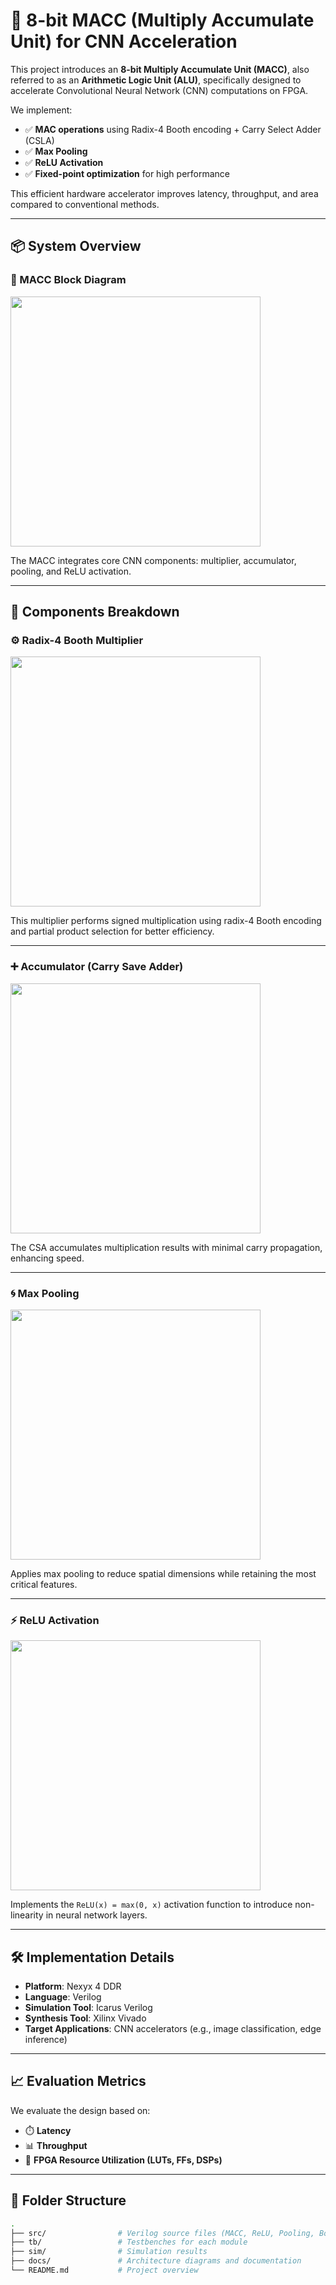 # 🧠 8-bit MACC (Multiply Accumulate Unit) for CNN Acceleration

This project introduces an **8-bit Multiply Accumulate Unit (MACC)**, also referred to as an **Arithmetic Logic Unit (ALU)**, specifically designed to accelerate Convolutional Neural Network (CNN) computations on FPGA.

We implement:

- ✅ **MAC operations** using Radix-4 Booth encoding + Carry Select Adder (CSLA)
- ✅ **Max Pooling**
- ✅ **ReLU Activation**
- ✅ **Fixed-point optimization** for high performance

This efficient hardware accelerator improves latency, throughput, and area compared to conventional methods.

---

## 📦 System Overview

### 🔲 MACC Block Diagram
<img src="https://github.com/user-attachments/assets/6bcb5104-967c-4ac6-a5f7-6182522297f8" width="400"/>

The MACC integrates core CNN components: multiplier, accumulator, pooling, and ReLU activation.

---

## 🔧 Components Breakdown

### ⚙️ Radix-4 Booth Multiplier  
<img src="https://github.com/user-attachments/assets/721b3024-1db1-40d5-88a1-f14f4e2211b5" width="400"/>

This multiplier performs signed multiplication using radix-4 Booth encoding and partial product selection for better efficiency.

---

### ➕ Accumulator (Carry Save Adder)  
<img src="https://github.com/user-attachments/assets/386036ce-0d8b-4b48-9690-d0a58187b7e7" width="400"/>

The CSA accumulates multiplication results with minimal carry propagation, enhancing speed.

---

### 🌀 Max Pooling  
<img src="https://github.com/user-attachments/assets/42bf616e-790f-4864-9267-936924b77bb7" width="400"/>

Applies max pooling to reduce spatial dimensions while retaining the most critical features.

---

### ⚡ ReLU Activation  
<img src="https://github.com/user-attachments/assets/4271d2c5-de44-4e52-8cdc-140e25f3327b" width="400"/>

Implements the `ReLU(x) = max(0, x)` activation function to introduce non-linearity in neural network layers.

---

## 🛠️ Implementation Details

- **Platform**: Nexyx 4 DDR 
- **Language**: Verilog   
- **Simulation Tool**: Icarus Verilog  
- **Synthesis Tool**: Xilinx Vivado  
- **Target Applications**: CNN accelerators (e.g., image classification, edge inference)

---

## 📈 Evaluation Metrics

We evaluate the design based on:

- ⏱️ **Latency**  
- 📊 **Throughput**  
- 💾 **FPGA Resource Utilization (LUTs, FFs, DSPs)**

---

## 📂 Folder Structure

```bash
.
├── src/                # Verilog source files (MACC, ReLU, Pooling, Booth, etc.)
├── tb/                 # Testbenches for each module
├── sim/                # Simulation results
├── docs/               # Architecture diagrams and documentation
└── README.md           # Project overview
